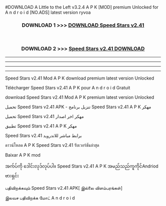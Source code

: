 #DOWNLOAD A Little to the Left v3.2.4 A P K [MOD] premium Unlocked for A n d r o i d [NO.ADS] latest version ryvoa 



<div align="center">

<h3>DOWNLOAD 1 >>> <a href="https://downloadmod1.web.app/?judul=Speed Stars v2.41">DOWNLOAD Speed Stars v2.41</a></h3><br>

<h3>DOWNLOAD 2 >>> <a href="https://downloadmod1.web.app/?judul=Speed Stars v2.41">Speed Stars v2.41 DOWNLOAD </a></h3>

</div>


----------------------------------------------------------

----------------------------------------------------------

----------------------------------------------------------

----------------------------------------------------------


Speed Stars v2.41 Mod A P K download premium latest version Unlocked

Télécharger Speed Stars v2.41 A P K pour A n d r o i d Gratuit

download Speed Stars v2.41 Mod A P K premium latest version Unlocked

تحميل Speed Stars v2.41 APK - تنزيل برنامج Speed Stars v2.41 A P K مهكر

تحميل Speed Stars v2.41 مهكر اخر اصدار

تطبيق Speed Stars v2.41 A P K مهكر

Speed Stars v2.41 برابط مباشر للاندرويد

ดาวน์โหลด A P K Speed Stars v2.41 รับเวอร์ชันล่าสุด

Baixar A P K mod

အက်ပ်ကို ဒေါင်းလုဒ်လုပ်ပါ။ Speed Stars v2.41 A P K အမည်သည်ကူကိုင်Andriod ဗားရှင်း

பதிவிறக்கவும் Speed Stars v2.41 APK[ இல்லை விளம்பரங்கள்] 
 
இலவச பதிவிறக்க மோட் A n d r o i d



